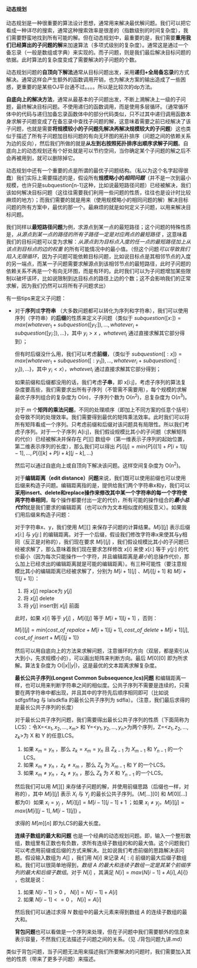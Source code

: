#### 动态规划 ####

动态规划是一种很重要的算法设计思想，通常用来解决最优解问题。我们可以把它看成一种详尽的搜索，通常这种搜索效率是很差的（指数级别的时间复杂度），我们需要野蛮地找到所有可能的解。但在动态规划中，最重要的是，我们需要**重用我们已经算出的子问题的解**来加速算法（多项式级别的复杂度）。通常这是通过一个备忘录（一般是数组或字典）来实现的。而子问题，则是我们最后解决目标问题的依据。此时算法的复杂度变成了需要解决的子问题的个数。

动态规划问题的**自顶向下解法**通常从目标问题出发，采用**递归+全局备忘录**的方式解决。通常这样会产生额外的函数调用开销，也为解决方案的输出造成了一些困惑，更重要的是某些OJ平台通不过。。。。所以是比较次的dp方法。

**自底向上的解决方法**，通常从最基本的子问题出发，不断上溯解决上一级的子问题，最终解决目标问题。不使用递归的函数调用，而是使用多层循环。（通常循环体中的代码与递归加备忘录函数体中的部分代码类似，只不过其中递归调用函数本身求解子问题变成了在备忘录中查找子问题的解，这意味着需要之前已经解决了该子问题，也就是需要**将规模较小的子问题先解决再解决规模较大的子问题**）这也类似于描述了所有子问题加目标问题的有向无环图的拓扑排序（问题之间的依赖关系为边的反向），然后我们所做的就是**从左到右按照拓扑排序出顺序求解子问题**。自底向上的动态规划还有个好处就是可以节约空间，当你确定某个子问题的解之后不会再被用到，就可以删除掉它。

动态规划中还有一个重要的点是所谓的最优子问题结构。（私以为这个名字起得很蠢）我们实际上需要描述的是，假设所有**规模略小的*相同问题***（并不是一次到最小规模，也许只是subquestion[n-1]这种，比如说最短路径问题）已经被解决，我们该如何解决目标问题（这往往需要我们利用一些问题的性质，往往也是设计时比较麻烦的地方）；而我们需要的就是用来（使用规模略小的相同问题的解）解决目标问题的所有方案中，最优的那一个。最麻烦的就是如何定义子问题，以用来解决目标问题。

我们同样以**最短路径问题**为例，求源点到某一点的最短路径；这个问题的特殊性质是，*从源点到某一点的路径的所有子路径一定是对应两点的最短路径* ，这意味着我们的目标问题可以变为求解：*从源点到为目标点入度的任一点的最短路径加上从该点到目标点的边的权重* 的所有可能情况中的最小值。（但这个问题*可以导致我们陷入无限循环*，因为子问题可能依赖目标问题，比如说目标点是其相邻节点的入度的另一端点，而某一子问题需要求解源点到该相邻节点的最短路径，此时子问题的依赖关系不再是一个有向无环图，而是有环的。此时我们可以为子问题增加某些限制以破坏该环，比如说限制到达目标点的路径上边的个数；这不会影响我们的正常求解，因为我们仍然可以将所有子问题求出）

有一些tips来定义子问题：

- 对于**序列**或**字符串** （大多数问题都可以转化为序列和字符串），我们可以使用序列（字符串）的**后缀**的性质来定义子问题（类似于 $subquestion([x:]) = max\{whatever_1 + subquestion([y_1:]), ... ,whatever_i + subquestion([y_i:]), ...\}$，其中 $y_i > x$ ，$whatevet_i$ 通过直接求解其它部分得到）；

  但有时后缀没什么用，我们可以考虑**前缀**，（类似于 $subquestion([:x]) = max\{whatever_1 + subquestion([:y_1]), ... ,whatever_i + subquestion([:y_i]), ...\}$，其中 $y_i < x$），$whatevet_i$ 通过直接求解其它部分得到；

  如果前缀和后缀都没用的话，我们考虑**子串**，即 x[i:j]，考虑子序列的算法复杂度要高些，我们需要求出所有子序列（不管需不需要用），每个规模的求解最优子序列组合的复杂度为 O($n$)，子序列个数为 O($n^2$)，总复杂度为 O($n^3$)。

  对于 $m$ 个**矩阵的乘法问题**，不同的处理顺序（即加上不同方案的任意个括号）会导致不同的处理效率。我们需要得到最优的矩阵乘法效率。此时我们可以将所有矩阵看成一个序列。只考虑前缀和后缀对该问题具有局限性。所以我们考虑子序列。对于一个子序列 A[i:j]，我们假设规模比其小的子问题（求解矩阵的代价）已经被解决并保存在 $P[][]$ 数组中（第一维表示子序列的起始位置，第二维表示序列的长度），那么我们可以得出 $P[i][j] = min\{P[i][1] + P[i+1][j-1], ..., P[i][k]+P[i+k][j-k], ... \}$ 

  然后可以通过自底向上或自顶向下解决该问题。这样空间复杂度为 O($n^2$)。

  对于**编辑距离（edit distance）问题**来说，我们既可以使用前缀也可以使用后缀来构造子问题。编辑距离指的是，提供给我们两个字符串x和y，我们可以**采用insert、delete和replace操作来修改其中某一个字符串的每一个字符使两字符串相同**，每个操作都要付出一定的代价，所有可能的操作组合的***最小总代价***就是我们要求的编辑距离（也可以作为文本相似度的相反意义）。如果我们用后缀来构造子问题：

  对于字符串x、y，我们使用 $M[][]$ 来保存子问题的计算结果。$M[i][j]$ 表示后缀 $x[i:]$ 与 $y[j:]$ 的编辑距离。对于一个后缀，假设我们修改字符串x来使其与y相同（反正是对称的），我们现在要求 $M[i][j]$ ，我们假设规模比其小的子问题已经被求解了，那么意味着我们现在要求怎样修改 $x[i]$ 来使 $x[i:]$ 等于 $y[j:]$ 的代价最小（因为每次只能操作一个字符，并且编辑距离是*最小*的总操作代价，那么加上已经求出的编辑距离就是可能的编辑距离）。有三种可能性（要注意规模比其小的编辑距离已经被求解了，分别为 $M[i+1][j]$ 、$M[i][j+1]$ 和 $M[i+1][j+1]$）：

  1. 将 $x[j]$ replace为 $y[j]$
  2. 将 $x[j]$ delete
  3. 将 $y[j]$ insert到 $x[j]$ 前面

  此时，如果 $x[i]$ 等于 $y[j]$ ，$M[i][j]$ 等于 $M[i+1][j+1]$ ，否则：

  $M[i][j] = min\{cost\_of_\_repalce + M[i+1][j+1],cost\_of_\_delete + M[i+1][j],cost\_of_\_insert + M[i][j+1]\}$

  然后可以用自底向上的方法来求解问题，注意循环的方向（双层，都是索引从大到小，先求规模小的），可以画出矩阵来判断方向。最后 $M[0][0]$ 即为所求解。算法复杂度为 O($|x||y|$)，这是最优的文本距离求解复杂度。

  **最长公共子序列(Longest Common Subsequence,lcs)问题** 和编辑距离一样，也可以用来判断字符串之间的相似度。公共子序列不需要是连续的，只需要在两字符串中都出现，并且其中的字符先后顺序相同即可（比如说 sdfgsflfag 与 lalsdkfla 的最长公共子序列为 sdfla）。（注意，我们最后求得的是最长公共子序列的长度）

  对于最长公共子序列问题，我们需要得出最长公共子序列的性质（下面简称为 LCS）：令X=<$x_1,x_2,...,x_m$> 和 Y=<$y_1,y_2,...,y_n$>为两个序列，Z=<$z_1,z_2,...,z_k$>为 X 和 Y 的任意LCS。

  1. 如果 $x_m = y_n$ ，那么  $z_k=x_m = y_n$ 且 $Z_{k-1}$ 为 $X_{m-1}$ 和 $Y_{n-1}$ 的一个LCS。
  2. 如果 $x_m \neq y_n$ ，$z_k \neq x_m$ ，那么 $Z_{k}$ 为 $X_{m-1}$ 和 $Y$ 的一个LCS。
  3. 如果 $x_m \neq y_n$ ，$z_k \neq y_n$ ，那么 $Z_{k}$ 为 $X$ 和 $Y_{n-1}$ 的一个LCS。

  然后我们可以用 $M[][]$ 来存储子问题的解，并使用前缀思路（后缀也一样，对称的），其中 $M[i][j]$ 表示 $X_i$ 与 $Y_j$ 的最长公共子序列。（$M[...][0]$ 和 $M[0][...]$ 都为0）如果 $x_i = y_j$ ，$M[i][j] = M[i-1][j-1] + 1$ ；如果 $x_i \neq y_j$，$M[i][j] =max\{ M[i][j-1] ,M[i-1][j] \}$  。

  求得的 $M[m][n]$ 即为LCS的最大长度。

  **连续子数组的最大和问题** 也是一个经典的动态规划问题。即，输入一个整形数组，数组里有正数也有负数，求所有连续子数组的和的最大值。这个问题我们可以考虑用前缀或后缀的方式来解决。比如说我们考虑前缀的思路解决该问题。假设输入数组为 $A[]$ ，我们用 $N[i]$ 来记录 $A[:i]$ 前缀的最大后缀子数组和。我们可以很简单地得到，*数组 $A$ 的最大和连续子数组一定是其某个前缀序列的最大和后缀子数组*。对于 $N[i]$ ，其满足 $N[i] = max \{N[i-1] + A[i], A[i]\}$ ，也就是说：

  1. 如果 $N[i-1] > 0$ ， $N[i] = N[i-1] + A[i]$
  2. 如果 $N[i-1] <= 0$ ， $N[i] = A[i]$

  然后我们可以通过求得 $N$ 数组中的最大元素来得到数组 $A$ 的连续子数组的最大和。

  **背包问题**也可以看做是一个序列来处理，但在子问题中我们需要额外的信息来表示容量，不然我们无法描述子问题之间的关系。（见 ./背包问题九讲.md）


类似于背包问题，当子问题无法用来描述我们所要解决的问题时，我们需要加入其他的性质（带来了更多子问题）来描述。